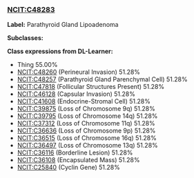 
### [NCIT:C48283](http://purl.obolibrary.org/obo/NCIT_C48283)
**Label:** Parathyroid Gland Lipoadenoma

**Subclasses:** 

**Class expressions from DL-Learner:**

- Thing 55.00%
- [NCIT:C48260](http://purl.obolibrary.org/obo/NCIT_C48260) (Perineural Invasion) 51.28%
- [NCIT:C48257](http://purl.obolibrary.org/obo/NCIT_C48257) (Parathyroid Gland Parenchymal Cell) 51.28%
- [NCIT:C47818](http://purl.obolibrary.org/obo/NCIT_C47818) (Follicular Structures Present) 51.28%
- [NCIT:C46128](http://purl.obolibrary.org/obo/NCIT_C46128) (Capsular Invasion) 51.28%
- [NCIT:C41608](http://purl.obolibrary.org/obo/NCIT_C41608) (Endocrine-Stromal Cell) 51.28%
- [NCIT:C39875](http://purl.obolibrary.org/obo/NCIT_C39875) (Loss of Chromosome 9q) 51.28%
- [NCIT:C39795](http://purl.obolibrary.org/obo/NCIT_C39795) (Loss of Chromosome 14q) 51.28%
- [NCIT:C37312](http://purl.obolibrary.org/obo/NCIT_C37312) (Loss of Chromosome 11q) 51.28%
- [NCIT:C36636](http://purl.obolibrary.org/obo/NCIT_C36636) (Loss of Chromosome 9p) 51.28%
- [NCIT:C36515](http://purl.obolibrary.org/obo/NCIT_C36515) (Loss of Chromosome 16q) 51.28%
- [NCIT:C36497](http://purl.obolibrary.org/obo/NCIT_C36497) (Loss of Chromosome 13q) 51.28%
- [NCIT:C36116](http://purl.obolibrary.org/obo/NCIT_C36116) (Borderline Lesion) 51.28%
- [NCIT:C36108](http://purl.obolibrary.org/obo/NCIT_C36108) (Encapsulated Mass) 51.28%
- [NCIT:C25840](http://purl.obolibrary.org/obo/NCIT_C25840) (Cyclin Gene) 51.28%


